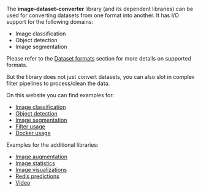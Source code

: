 The **image-dataset-converter** library (and its dependent libraries) can be used
for converting datasets from one format into another. It has I/O support for
the following domains:

* Image classification
* Object detection
* Image segmentation

Please refer to the [Dataset formats](https://github.com/waikato-datamining/image-dataset-converter?tab=readme-ov-file#dataset-formats)
section for more details on supported formats.

But the library does not just convert datasets, you can also slot in complex filter pipelines to 
process/clean the data.

On this website you can find examples for:

* [Image classification](image_classification.md)
* [Object detection](object_detection.md)
* [Image segmentation](image_segmentation.md)
* [Filter usage](filters.md)
* [Docker usage](docker.md)

Examples for the additional libraries:

* [Image augmentation](imgaug.md)
* [Image statistics](imgstats.md)
* [Image visualizations](imgvis.md)
* [Redis predictions](redis-predictions.md)
* [Video](video.md)

